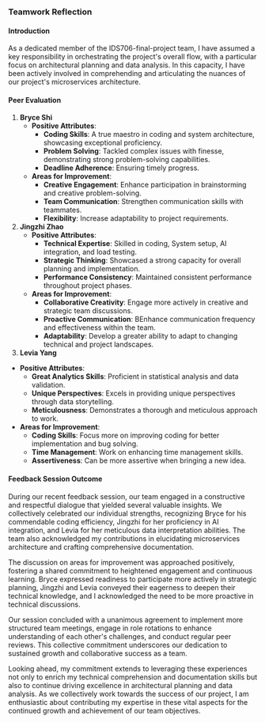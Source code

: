 ### Teamwork Reflection

#### Introduction
As a dedicated member of the IDS706-final-project team, I have assumed a key responsibility in orchestrating the project's overall flow, with a particular focus on architectural planning and data analysis. In this capacity, I have been actively involved in comprehending and articulating the nuances of our project's microservices architecture.
#### Peer Evaluation

1. **Bryce Shi**
    - **Positive Attributes**:
        - **Coding Skills**: A true maestro in coding and system architecture, showcasing exceptional proficiency.
        - **Problem Solving**: Tackled complex issues with finesse, demonstrating strong problem-solving capabilities.
        - **Deadline Adherence**: Ensuring timely progress.
    - **Areas for Improvement**:
        - **Creative Engagement**: Enhance participation in brainstorming and creative problem-solving.
        - **Team Communication**: Strengthen communication skills with teammates.
        - **Flexibility**: Increase adaptability to project requirements.
2. **Jingzhi Zhao**
    - **Positive Attributes**:
        - **Technical Expertise**: Skilled in coding, System setup, AI integration, and load testing.
        - **Strategic Thinking**: Showcased a strong capacity for overall planning and implementation.
        - **Performance Consistency**: Maintained consistent performance throughout project phases.
    - **Areas for Improvement**:
        - **Collaborative Creativity**: Engage more actively in creative and strategic team discussions.
        - **Proactive Communication**: BEnhance communication frequency and effectiveness within the team.
        - **Adaptability**: Develop a greater ability to adapt to changing technical and project landscapes.
3. **Levia Yang**
  - **Positive Attributes**: 
    - **Great Analytics Skills**: Proficient in statistical analysis and data validation.
    - **Unique Perspectives**: Excels in providing unique perspectives through data storytelling.
    - **Meticulousness**: Demonstrates a thorough and meticulous approach to work.
  - **Areas for Improvement**: 
    - **Coding Skills**: Focus more on improving coding for better implementation and bug solving.
    - **Time Management**: Work on enhancing time management skills.
    - **Assertiveness**: Can be more assertive when bringing a new idea.

#### Feedback Session Outcome
During our recent feedback session, our team engaged in a constructive and respectful dialogue that yielded several valuable insights. We collectively celebrated our individual strengths, recognizing Bryce for his commendable coding efficiency, Jingzhi for her proficiency in AI integration, and Levia for her meticulous data interpretation abilities. The team also acknowledged my contributions in elucidating microservices architecture and crafting comprehensive documentation.

The discussion on areas for improvement was approached positively, fostering a shared commitment to heightened engagement and continuous learning. Bryce expressed readiness to participate more actively in strategic planning, Jingzhi and Levia conveyed their eagerness to deepen their technical knowledge, and I acknowledged the need to be more proactive in technical discussions.

Our session concluded with a unanimous agreement to implement more structured team meetings, engage in role rotations to enhance understanding of each other's challenges, and conduct regular peer reviews. This collective commitment underscores our dedication to sustained growth and collaborative success as a team.

Looking ahead, my commitment extends to leveraging these experiences not only to enrich my technical comprehension and documentation skills but also to continue driving excellence in architectural planning and data analysis. As we collectively work towards the success of our project, I am enthusiastic about contributing my expertise in these vital aspects for the continued growth and achievement of our team objectives.
